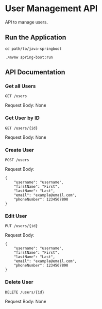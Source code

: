 # User Management API

API to manage users.

## Run the Application

```
cd path/to/java-springboot

./mvnw spring-boot:run
```

## API Documentation

### Get all Users

`GET /users`

Request Body: None

### Get User by ID

`GET /users/{id}`

Request Body: None

### Create User

`POST /users`

Request Body:
```
{
    "username": "username",
    "firstName": "First",
    "lastName": "Last",
    "email": "example@email.com",
    "phoneNumber": 1234567890
}
```

### Edit User

`PUT /users/{id}`

Request Body:
```
{
    "username": "username",
    "firstName": "First",
    "lastName": "Last",
    "email": "example@email.com",
    "phoneNumber": 1234567890
}
```

### Delete User

`DELETE /users/{id}`

Request Body: None
